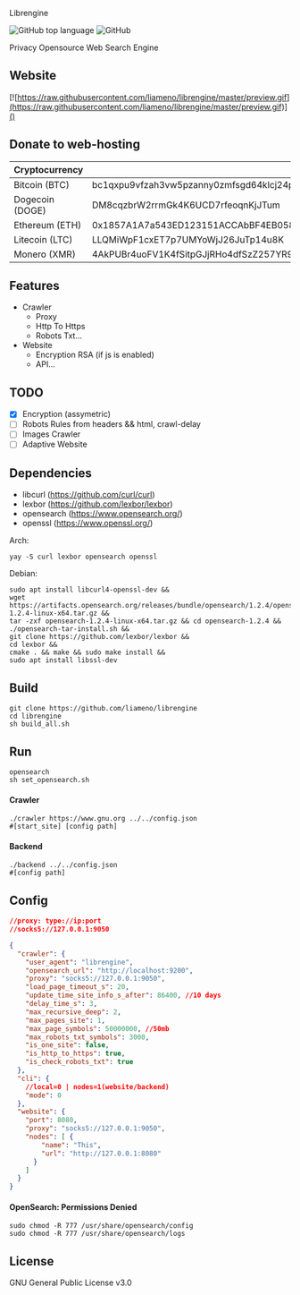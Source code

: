 Librengine

![GitHub top language](https://img.shields.io/github/languages/top/liameno/librengine) ![GitHub](https://img.shields.io/github/license/liameno/librengine)

Privacy Opensource Web Search Engine
## Website
[![https://raw.githubusercontent.com/liameno/librengine/master/preview.gif](https://raw.githubusercontent.com/liameno/librengine/master/preview.gif)]()
## Donate to web-hosting
| Cryptocurrency | Address |
| --- | --- |
| Bitcoin (BTC) | bc1qxpu9vfzah3vw5pzanny0zmfsgd64klcj24pa8x |
| Dogecoin (DOGE) | DM8cqzbrW2rrmGk4K6UCD7rfeoqnKjJTum |
| Ethereum (ETH)| 0x1857A1A7a543ED123151ACCAbBF4EB058741e614 |
| Litecoin (LTC) | LLQMiWpF1cxET7p7UMYoWjJ26JuTp14u8K |
| Monero (XMR) | 4AkPUBr4uoFV1K4fSitpGJjRHo4dfSzZ257YR9HxiQi3DvmgLW1rteRQfRRCFYytKugcygfHAvvJu3Tt96mSoVUE6JKJDZL |
## Features
-  Crawler
	-  Proxy
	-  Http To Https
	-  Robots Txt...
-  Website
	-  Encryption RSA (if js is enabled)
	-  API...

## TODO
- [x] Encryption (assymetric)
- [ ] Robots Rules from headers && html, crawl-delay
- [ ] Images Crawler
- [ ] Adaptive Website

## Dependencies
- libcurl 	(https://github.com/curl/curl)
- lexbor	(https://github.com/lexbor/lexbor)
- opensearch	(https://www.opensearch.org/)
- openssl 	(https://www.openssl.org/)

Arch: 
```shell
yay -S curl lexbor opensearch openssl
```
Debian: 
```shell
sudo apt install libcurl4-openssl-dev &&
wget https://artifacts.opensearch.org/releases/bundle/opensearch/1.2.4/opensearch-1.2.4-linux-x64.tar.gz &&
tar -zxf opensearch-1.2.4-linux-x64.tar.gz && cd opensearch-1.2.4 && 
./opensearch-tar-install.sh &&
git clone https://github.com/lexbor/lexbor && 
cd lexbor &&
cmake . && make && sudo make install &&
sudo apt install libssl-dev
```
## Build
```shell
git clone https://github.com/liameno/librengine
cd librengine
sh build_all.sh
```
## Run
```shell
opensearch
sh set_opensearch.sh
```
#### Crawler
```shell
./crawler https://www.gnu.org ../../config.json
#[start_site] [config path]
```
#### Backend
```shell
./backend ../../config.json
#[config path]
```
## Config 
```json
//proxy: type://ip:port
//socks5://127.0.0.1:9050

{
  "crawler": {
    "user_agent": "librengine",
    "opensearch_url": "http://localhost:9200",
    "proxy": "socks5://127.0.0.1:9050",
    "load_page_timeout_s": 20,
    "update_time_site_info_s_after": 86400, //10 days
    "delay_time_s": 3, 
    "max_recursive_deep": 2,
    "max_pages_site": 1,
    "max_page_symbols": 50000000, //50mb
    "max_robots_txt_symbols": 3000,
    "is_one_site": false,
    "is_http_to_https": true,
    "is_check_robots_txt": true
  },
  "cli": {
    //local=0 | nodes=1(website/backend)
    "mode": 0
  },
  "website": {
    "port": 8080,
    "proxy": "socks5://127.0.0.1:9050",
    "nodes": [ {
        "name": "This",
        "url": "http://127.0.0.1:8080"
      }
    ]
  }
}
```

#### OpenSearch: Permissions Denied

```shell
sudo chmod -R 777 /usr/share/opensearch/config
sudo chmod -R 777 /usr/share/opensearch/logs
```

## License
GNU General Public License v3.0
